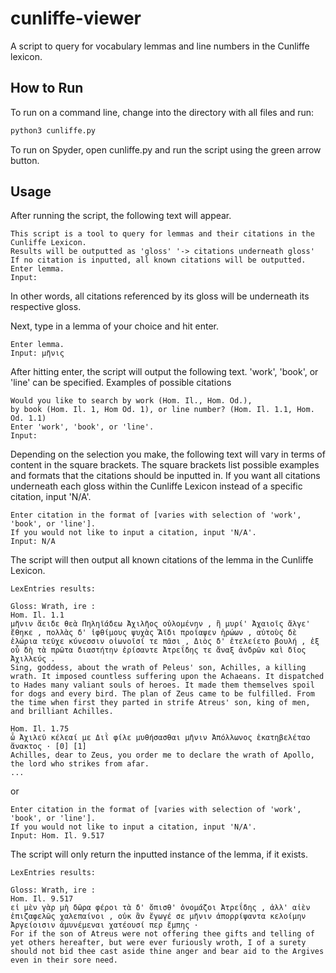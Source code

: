 # cunliffe-viewer
A script to query for vocabulary lemmas and line numbers in the Cunliffe lexicon.

## How to Run 

To run on a command line, change into the directory with all files and run:
```bash
python3 cunliffe.py
```

To run on Spyder, open cunliffe.py and run the script using the green arrow button.

## Usage

After running the script, the following text will appear.
```
This script is a tool to query for lemmas and their citations in the Cunliffe Lexicon.
Results will be outputted as 'gloss' '-> citations underneath gloss'
If no citation is inputted, all known citations will be outputted.
Enter lemma.
Input: 
```

In other words, all citations referenced by its gloss will be underneath its respective gloss.

Next, type in a lemma of your choice and hit enter.
```
Enter lemma. 
Input: μῆνις
```

After hitting enter, the script will output the following text. 'work', 'book', or 'line' can be specified.
Examples of possible citations 
```
Would you like to search by work (Hom. Il., Hom. Od.),
by book (Hom. Il. 1, Hom Od. 1), or line number? (Hom. Il. 1.1, Hom. Od. 1.1)
Enter 'work', 'book', or 'line'.
Input:
```

Depending on the selection you make, the following text will vary in terms of content in the square brackets. 
The square brackets list possible examples and formats that the citations should be inputted in.
If you want all citations underneath each gloss within the Cunliffe Lexicon instead of a specific citation, input 'N/A'.
```
Enter citation in the format of [varies with selection of 'work', 'book', or 'line']. 
If you would not like to input a citation, input 'N/A'.
Input: N/A
```
The script will then output all known citations of the lemma in the Cunliffe Lexicon. 
```
LexEntries results: 

Gloss: Wrath, ire :
Hom. Il. 1.1
μῆνιν ἄειδε θεὰ Πηληϊάδεω Ἀχιλῆος οὐλομένην , ἣ μυρί' Ἀχαιοῖς ἄλγε' ἔθηκε , πολλὰς δ' ἰφθίμους ψυχὰς Ἄϊδι προΐαψεν ἡρώων , αὐτοὺς δὲ ἑλώρια τεῦχε κύνεσσιν οἰωνοῖσί τε πᾶσι , Διὸς δ' ἐτελείετο βουλή , ἐξ οὗ δὴ τὰ πρῶτα διαστήτην ἐρίσαντε Ἀτρεΐδης τε ἄναξ ἀνδρῶν καὶ δῖος Ἀχιλλεύς . 
Sing, goddess, about the wrath of Peleus' son, Achilles, a killing wrath. It imposed countless suffering upon the Achaeans. It dispatched to Hades many valiant souls of heroes. It made them themselves spoil for dogs and every bird. The plan of Zeus came to be fulfilled. From the time when first they parted in strife Atreus' son, king of men, and brilliant Achilles. 

Hom. Il. 1.75
ὦ Ἀχιλεῦ κέλεαί με Διῒ φίλε μυθήσασθαι μῆνιν Ἀπόλλωνος ἑκατηβελέταο ἄνακτος · [0] [1] 
Achilles, dear to Zeus, you order me to declare the wrath of Apollo, the lord who strikes from afar. 
...
```

or

```
Enter citation in the format of [varies with selection of 'work', 'book', or 'line']. 
If you would not like to input a citation, input 'N/A'.
Input: Hom. Il. 9.517
```
The script will only return the inputted instance of the lemma, if it exists.
```
LexEntries results: 

Gloss: Wrath, ire :
Hom. Il. 9.517
εἰ μὲν γὰρ μὴ δῶρα φέροι τὰ δ' ὄπισθ' ὀνομάζοι Ἀτρεΐδης , ἀλλ' αἰὲν ἐπιζαφελῶς χαλεπαίνοι , οὐκ ἂν ἔγωγέ σε μῆνιν ἀπορρίψαντα κελοίμην Ἀργείοισιν ἀμυνέμεναι χατέουσί περ ἔμπης · 
For if the son of Atreus were not offering thee gifts and telling of yet others hereafter, but were ever furiously wroth, I of a surety should not bid thee cast aside thine anger and bear aid to the Argives even in their sore need. 
```
